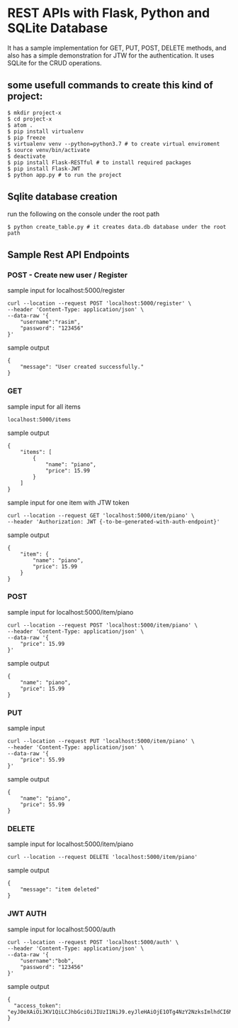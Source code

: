 # REST APIs with Flask, Python and SQLite Database

It has a sample implementation for GET, PUT, POST, DELETE methods, and also has a simple demonstration for JTW for the authentication. It uses SQLite for the CRUD operations. 

## some usefull commands to create this kind of project:

```
$ mkdir project-x
$ cd project-x
$ atom .
$ pip install virtualenv
$ pip freeze
$ virtualenv venv --python=python3.7 # to create virtual enviroment
$ source venv/bin/activate
$ deactivate
$ pip install Flask-RESTful # to install required packages
$ pip install Flask-JWT
$ python app.py # to run the project
```


## Sqlite database creation
run the following on the console under the root path
```
$ python create_table.py # it creates data.db database under the root path
```


## Sample Rest API Endpoints

### POST - Create new user / Register
sample input for localhost:5000/register
```
curl --location --request POST 'localhost:5000/register' \
--header 'Content-Type: application/json' \
--data-raw '{
    "username":"rasim",
    "password": "123456"
}'
```
sample output
```
{
    "message": "User created successfully."
}
```


### GET
sample input for all items
```
localhost:5000/items
```
sample output
```
{
    "items": [
        {
            "name": "piano",
            "price": 15.99
        }
    ]
}
```

sample input for one item with JTW token
```
curl --location --request GET 'localhost:5000/item/piano' \
--header 'Authorization: JWT {-to-be-generated-with-auth-endpoint}'
```
sample output 
```
{
    "item": {
        "name": "piano",
        "price": 15.99
    }
}
```

### POST
sample input for localhost:5000/item/piano
```
curl --location --request POST 'localhost:5000/item/piano' \
--header 'Content-Type: application/json' \
--data-raw '{
    "price": 15.99
}'
```
sample output
```
{
    "name": "piano",
    "price": 15.99
}
```

### PUT
sample input
```
curl --location --request PUT 'localhost:5000/item/piano' \
--header 'Content-Type: application/json' \
--data-raw '{
    "price": 55.99
}'
```
sample output
```
{
    "name": "piano",
    "price": 55.99
}
```
### DELETE
sample input for localhost:5000/item/piano
```
curl --location --request DELETE 'localhost:5000/item/piano'
```
sample output
```
{
    "message": "item deleted"
}
```
### JWT AUTH

sample input for localhost:5000/auth
```
curl --location --request POST 'localhost:5000/auth' \
--header 'Content-Type: application/json' \
--data-raw '{
    "username":"bob",
    "password": "123456"
}'
```
sample output
```
{
  "access_token": "eyJ0eXAiOiJKV1QiLCJhbGciOiJIUzI1NiJ9.eyJleHAiOjE1OTg4NzY2NzksImlhdCI6MTU5ODg3NjM3OSwibmJmIjoxNTk4ODc2Mzc5LCJpZGVudGl0eSI6MX0.GRbjEjyo_X8ifVs9ct4qU0ROYz1kGnPxyjwqk8NYBLw"
}
```


